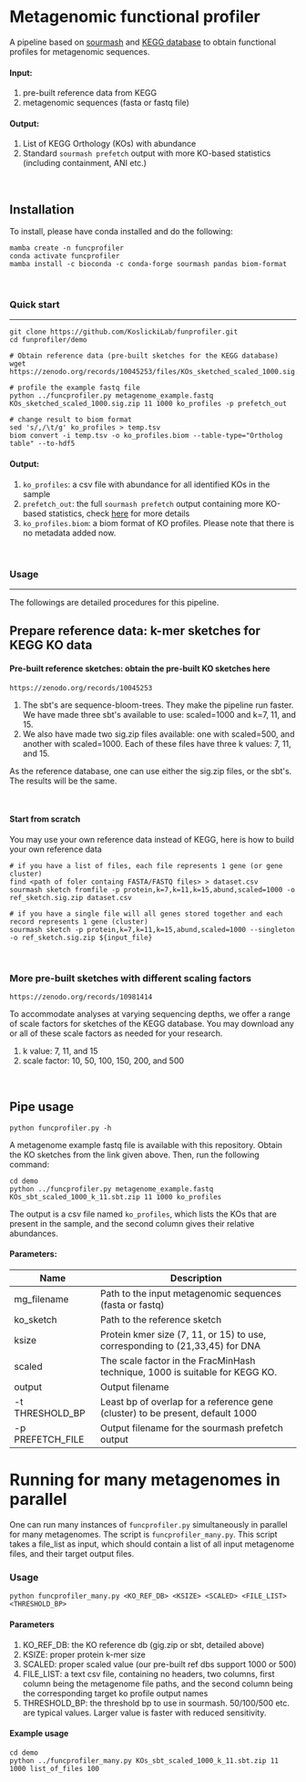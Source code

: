 # Metagenomic functional profiler

A pipeline based on [sourmash](https://sourmash.readthedocs.io/en/latest/) and [KEGG database](https://www.genome.jp/kegg/) to obtain functional profiles for metagenomic sequences.

#### Input:

1. pre-built reference data from KEGG
2. metagenomic sequences (fasta or fastq file)

#### Output:

1. List of KEGG Orthology (KOs) with abundance
2. Standard `sourmash prefetch` output with more KO-based statistics (including containment, ANI etc.)

</br>

## Installation

To install, please have conda installed and do the following:

```
mamba create -n funcprofiler
conda activate funcprofiler
mamba install -c bioconda -c conda-forge sourmash pandas biom-format
```

</br>

### Quick start

---

```
git clone https://github.com/KoslickiLab/funprofiler.git
cd funprofiler/demo 

# Obtain reference data (pre-built sketches for the KEGG database)
wget https://zenodo.org/records/10045253/files/KOs_sketched_scaled_1000.sig.zip

# profile the example fastq file
python ../funcprofiler.py metagenome_example.fastq KOs_sketched_scaled_1000.sig.zip 11 1000 ko_profiles -p prefetch_out

# change result to biom format
sed 's/,/\t/g' ko_profiles > temp.tsv
biom convert -i temp.tsv -o ko_profiles.biom --table-type="Ortholog table" --to-hdf5
```

#### Output:

1. `ko_profiles`: a csv file with abundance for all identified KOs in the sample
2. `prefetch_out`: the full `sourmash prefetch` output containing more KO-based statistics, check [here](https://sourmash.readthedocs.io/en/latest/command-line.html#sourmash-prefetch-select-subsets-of-very-large-databases-for-more-processing) for more details
3. `ko_profiles.biom`: a biom format of KO profiles. Please note that there is no metadata added now.



</br>

### Usage

---

The followings are detailed procedures for this pipeline.

## Prepare reference data: k-mer sketches for KEGG KO data

#### Pre-built reference sketches: obtain the pre-built KO sketches here

```
https://zenodo.org/records/10045253
```

1. The sbt's are sequence-bloom-trees. They make the pipeline run faster. We have
   made three sbt's available to use: scaled=1000 and k=7, 11, and 15.
2. We also have made two sig.zip files available: one with scaled=500, and another
   with scaled=1000. Each of these files have three k values: 7, 11, and 15.

As the reference database, one can use either the sig.zip files, or the sbt's. The results will be the same.

</br>

#### Start from scratch

You may use your own reference data instead of KEGG, here is how to build your own reference data

```
# if you have a list of files, each file represents 1 gene (or gene cluster)
find <path of foler containg FASTA/FASTQ files> > dataset.csv
sourmash sketch fromfile -p protein,k=7,k=11,k=15,abund,scaled=1000 -o ref_sketch.sig.zip dataset.csv

# if you have a single file will all genes stored together and each record represents 1 gene (cluster)
sourmash sketch -p protein,k=7,k=11,k=15,abund,scaled=1000 --singleton -o ref_sketch.sig.zip ${input_file}
```

</br>

### More pre-built sketches with different scaling factors

```
https://zenodo.org/records/10981414
```

To accommodate analyses at varying sequencing depths, we offer a range of scale factors for sketches of the KEGG database. You may download any or all of these scale factors as needed for your research.

1. k value: 7, 11, and 15
2. scale factor: 10, 50, 100, 150, 200, and 500

</br>

## Pipe usage

```
python funcprofiler.py -h
```

A metagenome example fastq file is available with this repository. Obtain the KO sketches from the link given above. Then, run the following command:

```
cd demo
python ../funcprofiler.py metagenome_example.fastq KOs_sbt_scaled_1000_k_11.sbt.zip 11 1000 ko_profiles
```

The output is a csv file named `ko_profiles`, which lists the KOs that are present in the sample, and the second column gives their relative abundances.

#### Parameters:

| Name            | Description                                                  |
| --------------- | ------------------------------------------------------------ |
| mg_filename     | Path to the input metagenomic sequences (fasta or fastq)     |
| ko_sketch       | Path to the reference sketch                                 |
| ksize           | Protein kmer size (7, 11, or 15) to use, corresponding to (21,33,45) for DNA |
| scaled          | The scale factor in the FracMinHash technique, 1000 is suitable for KEGG KO. |
| output          | Output filename                                              |
| -t THRESHOLD_BP | Least bp of overlap for a reference gene (cluster) to be present, default 1000 |
| -p PREFETCH_FILE  | Output filename for the sourmash prefetch output               |


# Running for many metagenomes in parallel

One can run many instances of `funcprofiler.py` simultaneously in parallel for many metagenomes. The script is `funcprofiler_many.py`. This script takes a file_list as input, which should contain a list of all input metagenome files, and their target output files.

### Usage

```
python funcprofiler_many.py <KO_REF_DB> <KSIZE> <SCALED> <FILE_LIST> <THRESHOLD_BP>
```

#### Parameters
1. KO_REF_DB: the KO reference db (gig.zip or sbt, detailed above)
1. KSIZE: proper protein k-mer size
1. SCALED: proper scaled value (our pre-built ref dbs support 1000 or 500)
1. FILE_LIST: a text csv file, containing no headers, two columns, first column being the metagenome file paths, and the second column being the corresponding target ko profile output names
1. THRESHOLD_BP: the threshold bp to use in sourmash. 50/100/500 etc. are typical values. Larger value is faster with reduced sensitivity.

#### Example usage
```
cd demo
python ../funcprofiler_many.py KOs_sbt_scaled_1000_k_11.sbt.zip 11 1000 list_of_files 100
```